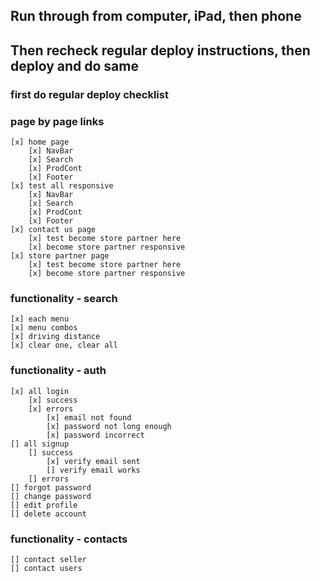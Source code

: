 ## Run through from computer, iPad, then phone
## Then recheck regular deploy instructions, then deploy and do same 

### first do regular deploy checklist

### page by page links
    [x] home page
        [x] NavBar
        [x] Search
        [x] ProdCont
        [x] Footer
    [x] test all responsive
        [x] NavBar
        [x] Search
        [x] ProdCont
        [x] Footer
    [x] contact us page
        [x] test become store partner here
        [x] become store partner responsive
    [x] store partner page
        [x] test become store partner here
        [x] become store partner responsive

### functionality - search
    [x] each menu
    [x] menu combos
    [x] driving distance
    [x] clear one, clear all

### functionality - auth
    [x] all login
        [x] success
        [x] errors
            [x] email not found
            [x] password not long enough
            [x] password incorrect
    [] all signup
        [] success 
            [x] verify email sent
            [] verify email works
        [] errors
    [] forgot password
    [] change password
    [] edit profile
    [] delete account

### functionality - contacts
    [] contact seller
    [] contact users
